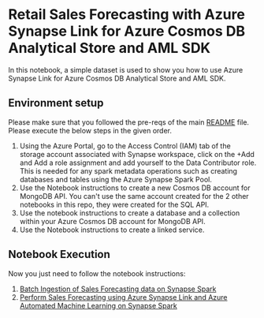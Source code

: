
# Retail Sales Forecasting with Azure Synapse Link for Azure Cosmos DB Analytical Store and AML SDK

In this notebook, a simple dataset is used to show you how to use Azure Synapse Link for Azure Cosmos DB Analytical Store and AML SDK.

## Environment setup

Please make sure that you followed the pre-reqs of the main [README](../README.md) file. Please execute the below steps in the given order.

1. Using the Azure Portal, go to the Access Control (IAM) tab of the storage account associated with Synapse workspace, click on the +Add and Add a role assignment and add yourself to the Data Contributor role. This is needed for any spark metadata operations such as creating databases and tables using the Azure Synapse Spark Pool.
1. Use the Notebook instructions to create a new Cosmos DB account for MongoDB API. You can't use the same account created for the 2 other notebooks in this repo, they were created for the SQL API.
1. Use the notebook instructions to create a database and a collection within your Azure Cosmos DB account for MongoDB API.
1. Use the Notebook instructions to create a linked service.

## Notebook Execution

Now you just need to follow the notebook instructions:

1. [Batch Ingestion of Sales Forecasting data on Synapse Spark](./spark-notebooks/pyspark/1CosmoDBSynapseSparkBatchIngestion.ipynb)
1. [Perform Sales Forecasting using Azure Synapse Link and Azure Automated Machine Learning on Synapse Spark](./spark-notebooks/pyspark/2SalesForecastingWithAML.ipynb)
